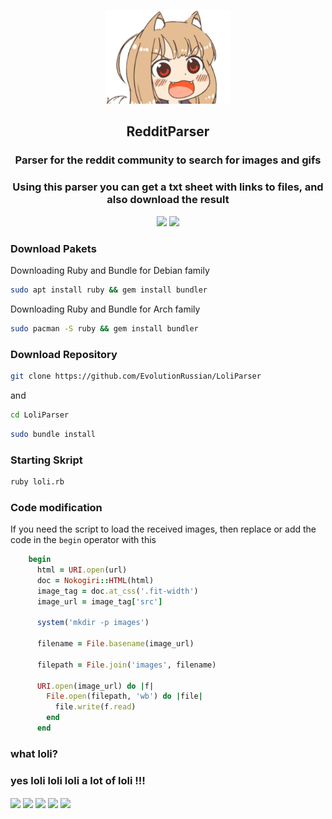 <p align="center">
  <img src="/image/icon.png" height="150">
</p>

<h2 align="center">RedditParser</h2>

<h3 align="center"> Parser for the reddit community to search for images and gifs </h3>
<h3 align="center"> Using this parser you can get a txt sheet with links to files, and also download the result </h3>

<p align="center">
  <a href="https://www.ruby-lang.org"><img src="https://img.shields.io/badge/Ruby-%23CC342D?style=for-the-badge&logo=ruby&logoColor=white"></a>
  <a href="https://www.linux.org"><img src="https://img.shields.io/badge/Linux-%23FCC624?style=for-the-badge&logo=linux&logoColor=black"></a>
</p>


### Download Pakets

Downloading Ruby and Bundle for Debian family

```bash
sudo apt install ruby && gem install bundler
```

Downloading Ruby and Bundle for Arch family

```bash
sudo pacman -S ruby && gem install bundler
```

### Download Repository

```bash
git clone https://github.com/EvolutionRussian/LoliParser
```
and
```bash
cd LoliParser
```
```bash
sudo bundle install
```

### Starting Skript 

```bash
ruby loli.rb
```

### Code modification
If you need the script to load the received images, then replace or add the code in the <code>begin</code> operator with this

```ruby
    begin
      html = URI.open(url)
      doc = Nokogiri::HTML(html)
      image_tag = doc.at_css('.fit-width')
      image_url = image_tag['src']

      system('mkdir -p images')

      filename = File.basename(image_url)

      filepath = File.join('images', filename)

      URI.open(image_url) do |f|
        File.open(filepath, 'wb') do |file|
          file.write(f.read)
        end
      end
```

### what loli?
### yes loli loli loli a lot of loli !!!

<img align="center" src="https://c.tenor.com/MYCVC47cd7cAAAAd/tenor.gif" width="150"> <img align="center" src="https://c.tenor.com/MYCVC47cd7cAAAAd/tenor.gif" width="150"> <img align="center" src="https://c.tenor.com/MYCVC47cd7cAAAAd/tenor.gif" width="150"> <img align="center" src="https://c.tenor.com/MYCVC47cd7cAAAAd/tenor.gif" width="150"> <img align="center" src="https://c.tenor.com/MYCVC47cd7cAAAAd/tenor.gif" width="150"> 
